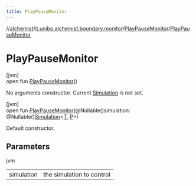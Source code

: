 ```yaml
---
title: PlayPauseMonitor
---
```

//[alchemist](../../../index.html)/[it.unibo.alchemist.boundary.monitor](../index.html)/[PlayPauseMonitor](index.html)/[PlayPauseMonitor](-play-pause-monitor.html)



# PlayPauseMonitor



[jvm]\
open fun [PlayPauseMonitor](-play-pause-monitor.html)()



No arguments constructor. Current [Simulation](../../it.unibo.alchemist.core.interfaces/-simulation/index.html) is not set.





[jvm]\
open fun [PlayPauseMonitor](-play-pause-monitor.html)(@Nullable()simulation: @Nullable()[Simulation](../../it.unibo.alchemist.core.interfaces/-simulation/index.html)<[T](../-f-x-step-monitor/index.html), [P](../-f-x-step-monitor/index.html)>)



Default constructor.



## Parameters


jvm

| | |
|---|---|
| simulation | the simulation to control |




